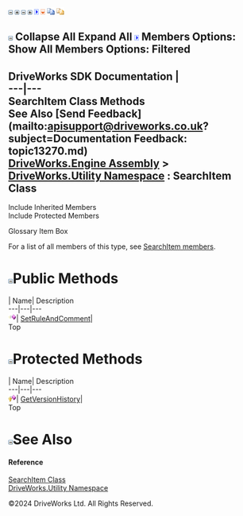 ![](dotnetimages/collapse.gif) ![](dotnetimages/expand.gif) ![](dotnetimages/collapse.gif) ![](dotnetimages/expand.gif) ![](dotnetimages/drpdown.gif) ![](dotnetimages/drpdown_orange.gif) ![](dotnetimages/copycode.gif) ![](dotnetimages/copycodeHighlight.gif)

![](dotnetimages/collapse.gif) Collapse All Expand All ![](dotnetimages/drpdown.gif) Members Options: Show All  Members Options: Filtered   
---  
DriveWorks SDK Documentation  |   
---|---  
SearchItem Class Methods   
See Also [Send Feedback](mailto:apisupport@driveworks.co.uk?subject=Documentation Feedback: topic13270.md)  
[DriveWorks.Engine Assembly](topic2156.md) > [DriveWorks.Utility Namespace](topic13190.md) : SearchItem Class  
---  
  
Include Inherited Members    
Include Protected Members    


Glossary Item Box

For a list of all members of this type, see [SearchItem members](topic13271.md).

# ![](dotnetimages/collapse.gif)Public Methods

| Name| Description  
---|---|---  
![Public Method](dotnetimages/publicMethod.gif)| [SetRuleAndComment](topic13277.md)|   
Top

# ![](dotnetimages/collapse.gif)Protected Methods

| Name| Description  
---|---|---  
![Protected Method](dotnetimages/protectedMethod.gif)| [GetVersionHistory](topic13276.md)|   
Top

# ![](dotnetimages/collapse.gif)See Also

#### Reference

[SearchItem Class](topic13270.md)   
[DriveWorks.Utility Namespace](topic13190.md)

©2024 DriveWorks Ltd. All Rights Reserved.

